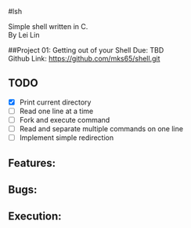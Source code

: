 #lsh

Simple shell written in C. \
By Lei Lin

##Project 01: Getting out of your Shell
Due: TBD \
Github Link: https://github.com/mks65/shell.git

## TODO
-[x] Print current directory
-[ ] Read one line at a time
-[ ] Fork and execute command
-[ ] Read and separate multiple commands on one line
-[ ] Implement simple redirection

## Features:

## Bugs:

## Execution:
